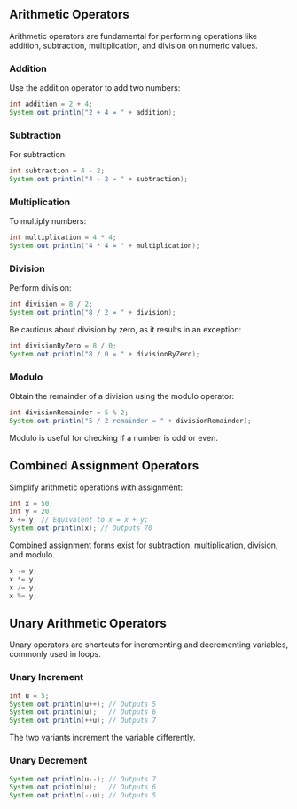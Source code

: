 ## Arithmetic Operators

Arithmetic operators are fundamental for performing operations like addition, subtraction, multiplication, and division on numeric values.

### Addition

Use the addition operator to add two numbers:

```java
int addition = 2 + 4;
System.out.println("2 + 4 = " + addition);
```

### Subtraction
For subtraction:

```java
int subtraction = 4 - 2;
System.out.println("4 - 2 = " + subtraction);
```

### Multiplication
To multiply numbers:

```java
int multiplication = 4 * 4;
System.out.println("4 * 4 = " + multiplication);
```

### Division
Perform division:

```java
int division = 8 / 2;
System.out.println("8 / 2 = " + division);
```

Be cautious about division by zero, as it results in an exception:

```java
int divisionByZero = 8 / 0;
System.out.println("8 / 0 = " + divisionByZero);
```

### Modulo
Obtain the remainder of a division using the modulo operator:

```java
int divisionRemainder = 5 % 2;
System.out.println("5 / 2 remainder = " + divisionRemainder);
```

Modulo is useful for checking if a number is odd or even.

## Combined Assignment Operators
Simplify arithmetic operations with assignment:

```java
int x = 50;
int y = 20;
x += y; // Equivalent to x = x + y;
System.out.println(x); // Outputs 70
```

Combined assignment forms exist for subtraction, multiplication, division, and modulo.

```java
x -= y;
x *= y;
x /= y;
x %= y;
```

## Unary Arithmetic Operators
Unary operators are shortcuts for incrementing and decrementing variables, commonly used in loops.

### Unary Increment
```java
int u = 5;
System.out.println(u++); // Outputs 5
System.out.println(u);   // Outputs 6
System.out.println(++u); // Outputs 7
```

The two variants increment the variable differently.

### Unary Decrement
```java
System.out.println(u--); // Outputs 7
System.out.println(u);   // Outputs 6
System.out.println(--u); // Outputs 5
```